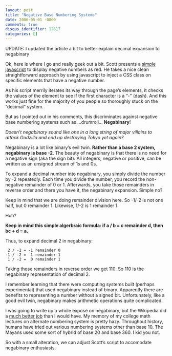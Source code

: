 ```yaml
---
layout: post
title: "Negative Base Numbering Systems"
date: 2006-05-01 -0800
comments: true
disqus_identifier: 12617
categories: []
---
```

UPDATE: I updated the article a bit to better explain decimal expansion
to negabinary

Ok, here is where I go and really geek out a bit. Scott presents a
[simple
javascript](http://www.hanselman.com/blog/MakingNegativeNumbersTurnRedUsingCSSAndJavascript.aspx "Making Negative Numbers Turn Red")
to display negative numbers as red. He takes a nice clean
straightforward approach by using javascript to inject a CSS class on
specific elements that have a negative number.

As his script merrily iterates its way through the page’s elements, it
checks the values of the element to see if the first character is a “-”
(dash). And this works just fine for the majority of you people so
thoroughly stuck on the “decimal” system.

But as I pointed out in his comments, this discriminates against
negative base numbering systems such as ...drumroll... **Negabinary**!

*Doesn’t negabinary sound like one in a long string of major villains to
attack Godzilla and end up destroying Tokyo yet again?*

Negabinary is a lot like binary’s evil twin. **Rather than a base 2
system, negabinary is base -2**. The beauty of negabinary is that there
is no need for a negative sign (aka the sign bit). All integers,
negative or positive, can be written as an unsigned stream of 1s and 0s.

To expand a decimal number into negabinary, you simply divide the number
by -2 repeatedly. Each time you divide the number, you record the
non-negative remainder of 0 or 1. Afterwards, you take those remainders
in reverse order and there you have it, the negabinary expansion. Simple
no?

Keep in mind that we are doing remainder division here. So -1/-2 is not
one half, but 0 remainder 1. Likewise, 1/-2 is 1 remainder 1.

Huh?

**Keep in mind this simple algerbraic formula: if a / b = c remainder d,
then bc + d = a.**

Thus, to expand decimal 2 in negabinary:

     2 / -2 = -1 remainder 0
    -1 / -2 =  1 remainder 1
     1 / -2 =  0 remainder 1

Taking those remainders in reverse order we get 110. So 110 is the
negabinary representation of decimal 2.

I remember learning that there were computing systems built (perhaps
experimental) that used negabinary instead of binary. Apparently there
are benefits to representing a number without a signed bit.
Unfortunately, like a good evil twin, negabinary makes arithmetic
operations quite complicated.

I was going to write up a whole exposé on negabinary, but the Wikipedia
did a [much better
job](http://en.wikipedia.org/wiki/Negabinary "Negabinary") than I would
have. My memory of my college math lectures on alternate numbering
system is pretty hazy. Throughout history, humans have tried out various
numbering systems other than base 10. The Mayans used some sort of
hybrid of base 20 and base 360. I kid you not.

So with a small alteration, we can adjust Scott’s script to accomodate
negabinary enthusiasts.

